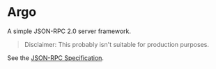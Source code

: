 # Argo

A simple JSON-RPC 2.0 server framework.

> Disclaimer: This probably isn't suitable for production purposes.

See the [JSON-RPC Specification](http://www.jsonrpc.org/specification).
